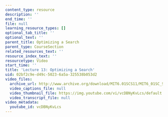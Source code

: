 ```yaml
---
content_type: resource
description: ''
end_time: ''
file: null
learning_resource_types: []
optional_tab_title: ''
optional_text: ''
parent_title: Optimizing a Search
parent_type: CourseSection
related_resources_text: ''
resource_index_text: ''
resourcetype: Video
start_time: ''
title: 'Lecture 13: Optimizing a Search'
uid: 02bf2c9e-d49c-5023-6a5a-325538b053d2
video_files:
  archive_url: http://www.archive.org/download/MIT6.01SCS11/MIT6_01SC_S11_lec13_300k.mp4
  video_captions_file: null
  video_thumbnail_file: https://img.youtube.com/vi/vcDBNyKvLcs/default.jpg
  video_transcript_file: null
video_metadata:
  youtube_id: vcDBNyKvLcs
---
```

